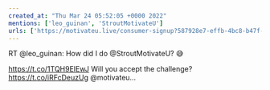 ```yaml
---
created_at: "Thu Mar 24 05:52:05 +0000 2022"
mentions: ['leo_guinan', 'StroutMotivateU']
urls: ['https://motivateu.live/consumer-signup?587928e7-effb-4bc8-b47f-055c746c4db2']
---
```


RT @leo_guinan: How did I do @StroutMotivateU? 😅

https://t.co/1TQH9ElEwJ Will you accept the challenge? https://t.co/iRFcDeuzUg @motivateu…